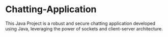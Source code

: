 # Chatting-Application
This Java Project is a robust and secure chatting application developed using Java, leveraging the power of sockets and client-server architecture.

